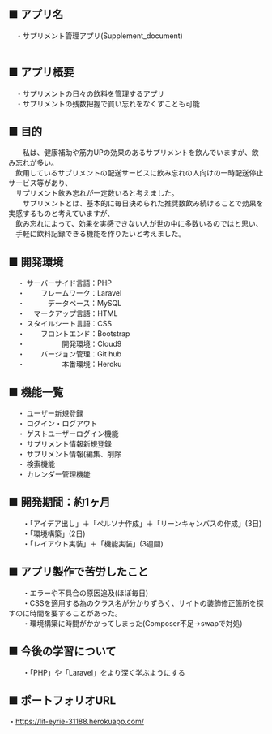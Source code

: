## ■ アプリ名
&emsp;・サプリメント管理アプリ(Supplement_document)<br>
<br>
## ■ アプリ概要
&emsp;・サプリメントの日々の飲料を管理するアプリ<br>
&emsp;・サプリメントの残数把握で買い忘れをなくすことも可能<br>
## ■ 目的
&emsp;　私は、健康補助や筋力UPの効果のあるサプリメントを飲んでいますが、飲み忘れが多い。<br>
&emsp;飲用しているサプリメントの配送サービスに飲み忘れの人向けの一時配送停止サービス等があり、<br>
&emsp;サプリメント飲み忘れが一定数いると考えました。<br>
&emsp;　サプリメントとは、基本的に毎日決められた推奨数飲み続けることで効果を実感するものと考えていますが、<br>
&emsp;飲み忘れによって、効果を実感できない人が世の中に多数いるのではと思い、<br>　手軽に飲料記録できる機能を作りたいと考えました。
## ■ 開発環境
&emsp; ・ サーバーサイド言語：PHP<br>
&emsp; ・ 　　フレームワーク：Laravel<br>
&emsp; ・ 　　　データベース：MySQL<br>
&emsp; ・ 　マークアップ言語：HTML<br>
&emsp; ・ スタイルシート言語：CSS<br>
&emsp; ・ 　　フロントエンド：Bootstrap<br>
&emsp; ・ 　　　　　開発環境：Cloud9<br>
&emsp; ・ 　　バージョン管理：Git hub<br>
&emsp; ・ 　　　　　本番環境：Heroku<br>
## ■ 機能一覧
&emsp; ・ ユーザー新規登録<br>
&emsp; ・ ログイン・ログアウト<br>
&emsp; ・ ゲストユーザーログイン機能<br>
&emsp; ・ サプリメント情報新規登録<br>
&emsp; ・ サプリメント情報(編集、削除<br>
&emsp; ・ 検索機能<br>
&emsp; ・ カレンダー管理機能<br>
## ■ 開発期間：約1ヶ月
&emsp;&emsp;・「アイデア出し」＋「ペルソナ作成」＋「リーンキャンバスの作成」(3日)<br>
&emsp;&emsp;・「環境構築」(2日)<br>
&emsp;&emsp;・「レイアウト実装」＋「機能実装」(3週間)
## ■ アプリ製作で苦労したこと
&emsp;&emsp;・エラーや不具合の原因追及(ほぼ毎日)<br>
&emsp;&emsp;・CSSを適用する為のクラス名が分かりずらく、サイトの装飾修正箇所を探すのに時間を要することがあった。<br>
&emsp;&emsp;・環境構築に時間がかかってしまった(Composer不足→swapで対処)<br>
## ■ 今後の学習について
&emsp;&emsp;・「PHP」や「Laravel」をより深く学ぶようにする<br>
## ■ ポートフォリオURL
・https://lit-eyrie-31188.herokuapp.com/
